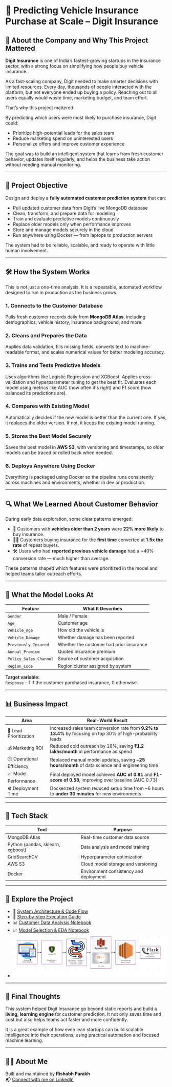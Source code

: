 # 🚗 Predicting Vehicle Insurance Purchase at Scale – Digit Insurance

## 🏢 About the Company and Why This Project Mattered

**Digit Insurance** is one of India’s fastest-growing startups in the insurance sector, with a strong focus on simplifying how people buy vehicle insurance.

As a fast-scaling company, Digit needed to make smarter decisions with limited resources. Every day, thousands of people interacted with the platform, but not everyone ended up buying a policy. Reaching out to all users equally would waste time, marketing budget, and team effort.

That’s why this project mattered.

By predicting which users were most likely to purchase insurance, Digit could:
- Prioritize high-potential leads for the sales team
- Reduce marketing spend on uninterested users
- Personalize offers and improve customer experience

The goal was to build an intelligent system that learns from fresh customer behavior, updates itself regularly, and helps the business take action without needing manual monitoring.

---

## 🎯 Project Objective

Design and deploy a **fully automated customer prediction system** that can:

- Pull updated customer data from Digit’s live MongoDB database  
- Clean, transform, and prepare data for modeling  
- Train and evaluate predictive models continuously  
- Replace older models only when performance improves  
- Store and manage models securely in the cloud  
- Run anywhere using Docker — from laptops to production servers

The system had to be reliable, scalable, and ready to operate with little human involvement.

---

## 🛠️ How the System Works

This is not just a one-time analysis. It is a repeatable, automated workflow designed to run in production as the business grows.

### 1. Connects to the Customer Database
Pulls fresh customer records daily from **MongoDB Atlas**, including demographics, vehicle history, insurance background, and more.

### 2. Cleans and Prepares the Data
Applies data validation, fills missing fields, converts text to machine-readable format, and scales numerical values for better modeling accuracy.

### 3. Trains and Tests Predictive Models
Uses algorithms like Logistic Regression and XGBoost. Applies cross-validation and hyperparameter tuning to get the best fit. Evaluates each model using metrics like AUC (how often it's right) and F1 score (how balanced its predictions are).

### 4. Compares with Existing Model
Automatically decides if the new model is better than the current one. If yes, it replaces the older version. If not, it keeps the existing model running.

### 5. Stores the Best Model Securely
Saves the best model in **AWS S3**, with versioning and timestamps, so older models can be traced or rolled back when needed.

### 6. Deploys Anywhere Using Docker
Everything is packaged using Docker so the pipeline runs consistently across machines and environments, whether in dev or production.

---

## 🔍 What We Learned About Customer Behavior

During early data exploration, some clear patterns emerged:

- 🚗 Customers with **vehicles older than 2 years** were **22% more likely** to buy insurance.
- 🧍‍♂️ Customers buying insurance for the **first time** converted at **1.5x the rate** of repeat buyers.
- 🛠️ Users who had **reported previous vehicle damage** had a ~40% conversion rate — much higher than average.

These patterns shaped which features were prioritized in the model and helped teams tailor outreach efforts.

---

## 🧠 What the Model Looks At

| Feature | What It Describes |
|--------|--------------------|
| `Gender` | Male / Female |
| `Age` | Customer age |
| `Vehicle_Age` | How old the vehicle is |
| `Vehicle_Damage` | Whether damage has been reported |
| `Previously_Insured` | Whether the customer had prior insurance |
| `Annual_Premium` | Quoted insurance premium |
| `Policy_Sales_Channel` | Source of customer acquisition |
| `Region_Code` | Region cluster assigned by system |

**Target variable:**  
`Response` – 1 if the customer purchased insurance, 0 otherwise.

---

## 📊 Business Impact

| Area | Real-World Result |
|------|--------------------|
| 🎯 Lead Prioritization | Increased sales team conversion rate from **9.2% to 13.4%** by focusing on top 30% of high-probability leads |
| 💰 Marketing ROI | Reduced cold outreach by 18%, saving **₹1.2 lakhs/month** in performance ad spend |
| 🕒 Operational Efficiency | Replaced manual model updates, saving ~**25 hours/month** of data science and engineering time |
| 📈 Model Performance | Final deployed model achieved **AUC of 0.81** and **F1-score of 0.58**, improving over baseline (AUC 0.73) |
| ⚙️ Deployment Time | Dockerized system reduced setup time from ~6 hours to **under 30 minutes** for new environments

---

## 🧰 Tech Stack

| Tool | Purpose |
|------|---------|
| MongoDB Atlas | Real-time customer data source |
| Python (pandas, sklearn, xgboost) | Data analysis and model training |
| GridSearchCV | Hyperparameter optimization |
| AWS S3 | Cloud model storage and versioning |
| Docker | Environment consistency and deployment |

---

## 📂 Explore the Project

- 📘 [System Architecture & Code Flow](mlops_vehicle_pipeline.txt)  
- 🚀 [Step-by-step Execution Guide](vehicle_insurance_mlops_project.txt)  
- 📊 [Customer Data Analysis Notebook](notebook/Data_Analysis.ipynb)  
- 📈 [Model Selection & EDA Notebook](notebook/EDA+Model_Selection.ipynb)  
- ![System Flow Diagram](images/project_flow.png)


---

## 👋 Final Thoughts

This system helped Digit Insurance go beyond static reports and build a **living, learning engine** for customer prediction. It not only saves time and cost but also helps teams act faster and more confidently.

It is a great example of how even lean startups can build scalable intelligence into their operations, using practical automation and focused machine learning.

---

## 🙋‍♂️ About Me

Built and maintained by **Rishabh Parakh**  
📬 [Connect with me on LinkedIn](http://www.linkedin.com/in/rishabh-parakh-4465031a0)
